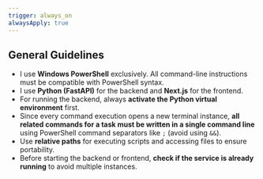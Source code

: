 ```yaml
---
trigger: always_on
alwaysApply: true
---
```



## General Guidelines

- I use **Windows PowerShell** exclusively. All command-line instructions must be compatible with PowerShell syntax.
- I use **Python (FastAPI)** for the backend and **Next.js** for the frontend.
- For running the backend, always **activate the Python virtual environment** first.
- Since every command execution opens a new terminal instance, **all related commands for a task must be written in a single command line** using PowerShell command separators like `;` (avoid using `&&`).
- Use **relative paths** for executing scripts and accessing files to ensure portability.
- Before starting the backend or frontend, **check if the service is already running** to avoid multiple instances.